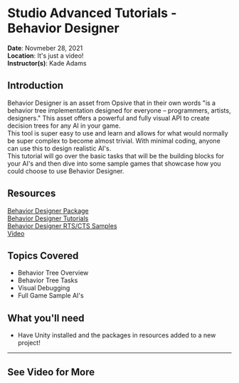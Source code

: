 # Studio Advanced Tutorials - Behavior Designer
 
**Date**: Novmeber 28, 2021<br>
**Location**: It's just a video!<br>
**Instructor(s)**: Kade Adams

## Introduction
Behavior Designer is an asset from Opsive that in their own words "is a behavior tree implementation designed for everyone – programmers, artists, designers." This asset offers a powerful and fully visual API to create decision trees for any AI in your game.  <br>
This tool is super easy to use and learn and allows for what would normally be super complex to become almost trivial. With minimal coding, anyone can use this to design realistic AI's. <br>
This tutorial will go over the basic tasks that will be the building blocks for your AI's and then dive into some sample games that showcase how you could choose to use Behavior Designer.
 
## Resources
[Behavior Designer Package](https://drive.google.com/file/d/1b_aTAtmzR6RRIBOvtE6_KwDyV5-pdZOv/view?usp=sharing)<br>
[Behavior Designer Tutorials]()<br>
[Behavior Designer RTS/CTS Samples]()<br>
[Video]()<br>
 
## Topics Covered
* Behavior Tree Overview
* Behavior Tree Tasks
* Visual Debugging
* Full Game Sample AI's
 
## What you'll need
* Have Unity installed and the packages in resources added to a new project!
---
## See Video for More
 
